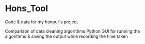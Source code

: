 # Hons_Tool
Code & data for my honour's project 

Comparison of data cleaning algorithms
Python GUI for running the algorithms & saving the output while recording the time taken

